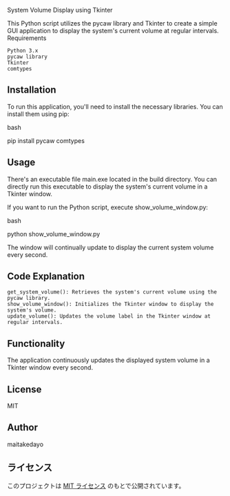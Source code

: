 System Volume Display using Tkinter

This Python script utilizes the pycaw library and Tkinter to create a simple GUI application to display the system's current volume at regular intervals.
Requirements

    Python 3.x
    pycaw library
    Tkinter
    comtypes

## Installation

To run this application, you'll need to install the necessary libraries. You can install them using pip:

bash

pip install pycaw comtypes

## Usage

There's an executable file main.exe located in the build directory. You can directly run this executable to display the system's current volume in a Tkinter window.

If you want to run the Python script, execute show_volume_window.py:

bash

python show_volume_window.py

The window will continually update to display the current system volume every second.
## Code Explanation

    get_system_volume(): Retrieves the system's current volume using the pycaw library.
    show_volume_window(): Initializes the Tkinter window to display the system's volume.
    update_volume(): Updates the volume label in the Tkinter window at regular intervals.

## Functionality

The application continuously updates the displayed system volume in a Tkinter window every second.

## License

MIT

## Author

maitakedayo

## ライセンス

このプロジェクトは [MIT ライセンス](LICENSE) のもとで公開されています。